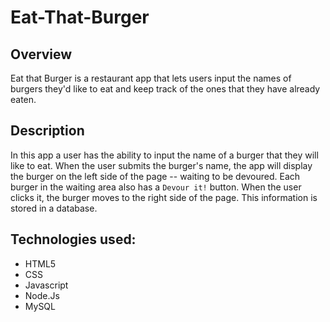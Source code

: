 # Eat-That-Burger

## Overview

Eat that Burger is a restaurant app that lets users input the names of burgers they'd like to eat and keep track of the ones that they have already eaten. 

## Description

In this app a user has the ability to input the name of a burger that they will like to eat. When the user submits the burger's name, the app will display the burger on the left side of the page -- waiting to be devoured. Each burger in the waiting area also has a `Devour it!` button. When the user clicks it, the burger moves to the right side of the page. This information is stored in a database.

## Technologies used:

* HTML5
* CSS
* Javascript
* Node.Js
* MySQL

